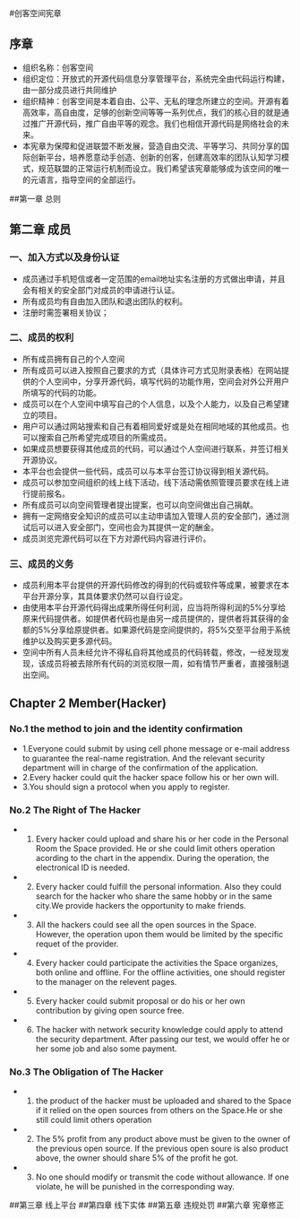 #创客空间宪章
## 序章
- 组织名称：创客空间
- 组织定位：开放式的开源代码信息分享管理平台，系统完全由代码运行构建，由一部分成员进行共同维护
- 组织精神：创客空间是本着自由、公平、无私的理念所建立的空间。开源有着高效率，高自由度，足够的创新空间等等一系列优点，我们的核心目的就是通过推广开源代码，推广自由平等的观念。我们也相信开源代码是网络社会的未来。
- 本宪章为保障和促进联盟不断发展，营造自由交流、平等学习、共同分享的国际创新平台，培养愿意动手创造、创新的创客，创建高效率的团队认知学习模式，规范联盟的正常运行机制而设立。我们希望该宪章能够成为该空间的唯一的元语言，指导空间的全部运行。

##第一章 总则
## 第二章    成员

### 一、加入方式以及身份认证
- 成员通过手机短信或者一定范围的email地址实名注册的方式做出申请，并且会有相关的安全部门对成员的申请进行认证。
- 所有成员均有自由加入团队和退出团队的权利。
- 注册时需签署相关协议；

### 二、成员的权利
- 所有成员拥有自己的个人空间
- 所有成员可以进入按照自己要求的方式（具体许可方式见附录表格）在网站提供的个人空间中，分享开源代码，填写代码的功能作用，空间会对外公开用户所填写的代码的功能。
- 成员可以在个人空间中填写自己的个人信息，以及个人能力，以及自己希望建立的项目。
- 用户可以通过网站搜索和自己有着相同爱好或是处在相同地域的其他成员。也可以搜索自己所希望完成项目的所需成员。
- 如果成员想要获得其他成员的代码，可以通过个人空间进行联系，并签订相关开源协议。
- 本平台也会提供一些代码，成员可以与本平台签订协议得到相关源代码。
- 成员可以参加空间组织的线上线下活动，线下活动需依照管理员要求在线上进行提前报名。
- 所有成员可以向空间管理者提出提案，也可以向空间做出自己捐献。
- 拥有一定网络安全知识的成员可以主动申请加入管理人员的安全部门，通过测试后可以进入安全部门，空间也会为其提供一定的酬金。
- 成员浏览完源代码可以在下方对源代码内容进行评价。

### 三、成员的义务
- 成员利用本平台提供的开源代码修改的得到的代码或软件等成果，被要求在本平台开源分享，其具体要求仍然可以自行设定。
- 由使用本平台开源代码得出成果所得任何利润，应当将所得利润的5%分享给原来代码提供者。如提供者代码也是由另一成员提供的，提供者将其获得的金额的5%分享给原提供者。如果源代码是空间提供的，将5%交至平台用于系统维护以及购买更多源代码。
- 空间中所有人员未经允许不得私自将其他成员的代码转载，修改，一经发现发现，该成员将被去除所有代码的浏览权限一周，如有情节严重者，直接强制退出空间。

## Chapter 2 Member(Hacker)

### No.1 the method to join and the identity confirmation
- 1.Everyone could submit by using cell phone message or e-mail address to guarantee the real-name registration. And the relevant security department will in charge of the confirmation of the application.
- 2.Every hacker could quit the hacker space follow his or her own will.
- 3.You should sign a protocol when you apply to register.

### No.2 The Right of The Hacker
- 1. Every hacker could upload and share his or her code in the Personal Room the Space provided. He or she could limit others operation acording to the chart in the appendix. During the operation, the electronical ID is needed.
- 2. Every hacker could fulfill the personal information. Also they could search for the hacker who share the same hobby or in the same city.We provide hackers the opportunity to make friends.
- 3. All the hackers could see all the open sources in the Space. However, the operation upon them would be limited by the specific requet of the provider.
- 4. Every hacker could participate the activities the Space organizes, both online and offline. For the offline activities, one should register to the manager on the relevent pages.
- 5. Every hacker could submit proposal or do his or her own contribution by giving open source free.
- 6. The hacker with network security knowledge could apply to attend the security department. After passing our test, we would offer he or her some job and also some payment. 

### No.3 The Obligation of The Hacker
- 1. the product of the hacker must be uploaded and shared to the Space if it relied on the open sources from others on the Space.He or she still could limit others operation
- 2. The 5% profit from any product above must be given to the owner of the previous open source. If the previous open soure is also product above, the owner should share 5% of the profit he got. 
- 3. No one should modify or transmit the code without allowance. If one violate, he will be punished in the corresponding way. 

##第三章 线上平台
##第四章 线下实体
##第五章 违规处罚
##第六章 宪章修正